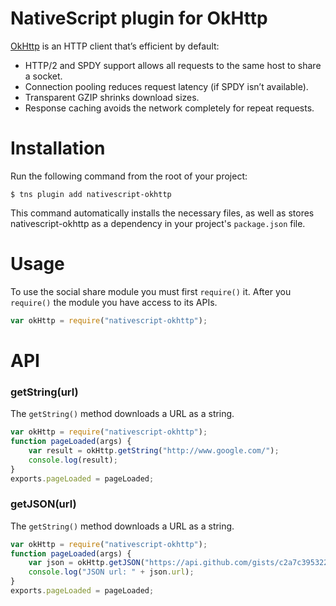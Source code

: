 # NativeScript plugin for OkHttp

[OkHttp] is an HTTP client that’s efficient by default:

- HTTP/2 and SPDY support allows all requests to the same host to share a socket.
- Connection pooling reduces request latency (if SPDY isn’t available).
- Transparent GZIP shrinks download sizes.
- Response caching avoids the network completely for repeat requests.

# Installation

Run the following command from the root of your project:

```
$ tns plugin add nativescript-okhttp
```

This command automatically installs the necessary files, as well as stores nativescript-okhttp as a dependency in your project's `package.json` file.

# Usage

To use the social share module you must first `require()` it. After you `require()` the module you have access to its APIs.

``` js
var okHttp = require("nativescript-okhttp");
```

# API

### getString(url)

The `getString()` method downloads a URL as a string.

``` js
var okHttp = require("nativescript-okhttp");
function pageLoaded(args) {
    var result = okHttp.getString("http://www.google.com/");
    console.log(result);
}
exports.pageLoaded = pageLoaded;
```
### getJSON(url)

The `getString()` method downloads a URL as a string.

``` js
var okHttp = require("nativescript-okhttp");
function pageLoaded(args) {
    var json = okHttp.getJSON("https://api.github.com/gists/c2a7c39532239ff261be");
    console.log("JSON url: " + json.url);
}
exports.pageLoaded = pageLoaded;
```
[okHttp]: <http://square.github.io/okhttp/>


